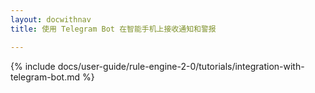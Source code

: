 ```yaml
---
layout: docwithnav
title: 使用 Telegram Bot 在智能手机上接收通知和警报

---
```

{% include docs/user-guide/rule-engine-2-0/tutorials/integration-with-telegram-bot.md %}